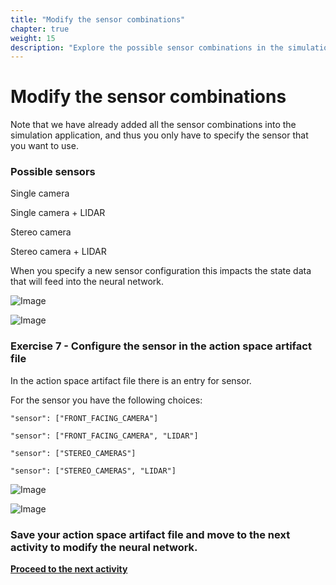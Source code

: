 ```yaml
---
title: "Modify the sensor combinations"
chapter: true
weight: 15
description: "Explore the possible sensor combinations in the simulation application."
---
```


# Modify the sensor combinations

Note that we have already added all the sensor combinations into the simulation application, and thus you only have to specify the sensor that you want to use. 


### Possible sensors

Single camera

Single camera + LIDAR

Stereo camera

Stereo camera + LIDAR

When you specify a new sensor configuration this impacts the state data that will feed into the neural network.

![Image](/images/400workshop/networkinput.png)


![Image](/images/400workshop/inputembedder.png)

### Exercise 7 - Configure the sensor in the action space artifact file

In the action space artifact file there is an entry for sensor.

For the sensor you have the following choices:

`"sensor": ["FRONT_FACING_CAMERA"]`

`"sensor": ["FRONT_FACING_CAMERA", "LIDAR"]`

`"sensor": ["STEREO_CAMERAS"]`

`"sensor": ["STEREO_CAMERAS", "LIDAR"]`

![Image](/images/400workshop/stereo-lidar.png)


![Image](/images/400workshop/actionspaceexample.png)

 ### Save your action space artifact file and move to the next activity to modify the neural network.

**[Proceed to the next activity](../modifyneuralnetwork/)**

